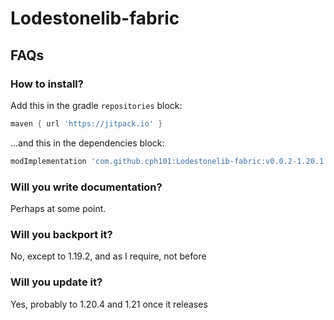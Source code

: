 # Lodestonelib-fabric

## FAQs
### How to install?
Add this in the gradle `repositories` block:
```groovy
maven { url 'https://jitpack.io' }
```
...and this in the dependencies block:
```groovy
modImplementation 'com.github.cph101:Lodestonelib-fabric:v0.0.2-1.20.1'
```
### Will you write documentation?
Perhaps at some point.
### Will you backport it?
No, except to 1.19.2, and as I require, not before
### Will you update it?
Yes, probably to 1.20.4 and 1.21 once it releases
